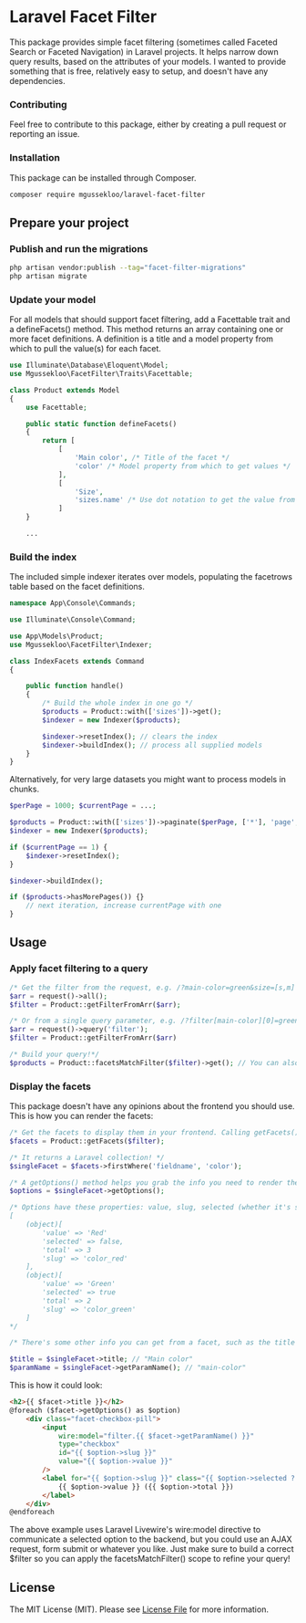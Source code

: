# Laravel Facet Filter

This package provides simple facet filtering (sometimes called Faceted Search or Faceted Navigation) in Laravel projects. It helps narrow down query results, based on the attributes of your models. I wanted to provide something that is free, relatively easy to setup, and doesn't have any dependencies.

### Contributing

Feel free to contribute to this package, either by creating a pull request or reporting an issue.

### Installation

This package can be installed through Composer.

``` bash
composer require mgussekloo/laravel-facet-filter
```

## Prepare your project

### Publish and run the migrations

``` bash
php artisan vendor:publish --tag="facet-filter-migrations"
php artisan migrate
```

### Update your model

For all models that should support facet filtering, add a Facettable trait and
a defineFacets() method. This method returns an array containing one or more facet definitions. A definition is a title and a model property
from which to pull the value(s) for each facet.

``` php
use Illuminate\Database\Eloquent\Model;
use Mgussekloo\FacetFilter\Traits\Facettable;

class Product extends Model
{
    use Facettable;

    public static function defineFacets()
    {
        return [
            [
                'Main color', /* Title of the facet */
                'color' /* Model property from which to get values */
            ],
            [
                'Size',
                'sizes.name' /* Use dot notation to get the value from related models. */
            ]
    }

    ...

```

### Build the index

The included simple indexer iterates over models, populating the facetrows table based on the facet definitions.

``` php
namespace App\Console\Commands;

use Illuminate\Console\Command;

use App\Models\Product;
use Mgussekloo\FacetFilter\Indexer;

class IndexFacets extends Command
{

    public function handle()
    {
        /* Build the whole index in one go */
        $products = Product::with(['sizes'])->get();
        $indexer = new Indexer($products);

        $indexer->resetIndex(); // clears the index
        $indexer->buildIndex(); // process all supplied models
    }
}
```

Alternatively, for very large datasets you might want to process models in chunks.

```php
$perPage = 1000; $currentPage = ...;

$products = Product::with(['sizes'])->paginate($perPage, ['*'], 'page', $currentPage);
$indexer = new Indexer($products);

if ($currentPage == 1) {
    $indexer->resetIndex();
}

$indexer->buildIndex();

if ($products->hasMorePages()) {}
    // next iteration, increase currentPage with one
}
```

## Usage

### Apply facet filtering to a query

``` php
/* Get the filter from the request, e.g. /?main-color=green&size=[s,m] becomes [ 'main-color' => [ 'green' ], 'size' => [ 's', 'm' ] ] */
$arr = request()->all();
$filter = Product::getFilterFromArr($arr);

/* Or from a single query parameter, e.g. /?filter[main-color][0]=green becomes [ 'main-color' => [ 'green' ], 'size' => [ ] ] */
$arr = request()->query('filter');
$filter = Product::getFilterFromArr($arr)

/* Build your query!*/
$products = Product::facetsMatchFilter($filter)->get(); // You can also apply the facets to the subsection of models, e.g. Product::where('discounted', true)->facetsMatchFilter($filter)->get()
```

### Display the facets

This package doesn't have any opinions about the frontend you should use. This is how you can render the facets:

``` php
/* Get the facets to display them in your frontend. Calling getFacets() after you've called facetsMatchFilter() lets the facets have the correct option counts for the queried results. */
$facets = Product::getFacets($filter);

/* It returns a Laravel collection! */
$singleFacet = $facets->firstWhere('fieldname', 'color');

/* A getOptions() method helps you grab the info you need to render the facet. */
$options = $singleFacet->getOptions();

/* Options have these properties: value, slug, selected (whether it's selected in the $filter), total (total occurrences within current results).
[
    (object)[
        'value' => 'Red'
        'selected' => false,
        'total' => 3
        'slug' => 'color_red'
    ],
    (object)[
        'value' => 'Green'
        'selected' => true
        'total' => 2
        'slug' => 'color_green'
    ]
*/

/* There's some other info you can get from a facet, such as the title and the identifying key for the filter. */

$title = $singleFacet->title; // "Main color"
$paramName = $singleFacet->getParamName(); // "main-color"

```

This is how it could look:

``` html
<h2>{{ $facet->title }}</h2>
@foreach ($facet->getOptions() as $option)
    <div class="facet-checkbox-pill">
        <input
            wire:model="filter.{{ $facet->getParamName() }}"
            type="checkbox"
            id="{{ $option->slug }}"
            value="{{ $option->value }}"
        />
        <label for="{{ $option->slug }}" class="{{ $option->selected ? 'selected' : '' }}">
            {{ $option->value }} ({{ $option->total }})
        </label>
    </div>
@endforeach
```

The above example uses Laravel Livewire's wire:model directive to communicate a selected option to the backend, but you could use an AJAX request, form submit or whatever you like. Just make sure to build a correct $filter so you can apply the facetsMatchFilter() scope to refine your query!

## License

The MIT License (MIT). Please see [License File](LICENSE.md) for more information.

